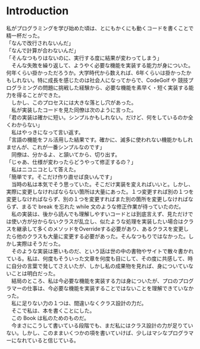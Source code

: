 # Introduction

私がプログラミングを学び始めた頃は、とにもかくにも動くコードを書くことで精一杯だった。  
「なんで改行されないんだ」  
「なんで計算が合わないんだ」  
「そんなつもりはないのに、実行する度に結果が変わってしまう」  
　そんな失敗を繰り返して、ようやく必要な機能を実装する能力が身についた。何年くらい掛かっただろうか。大学時代から数えれば、6年くらいは掛かったかもしれない。特に成長を感じたのは社会人になってからで、CodeGolf や 競技プログラミングの問題に挑戦した経験から、必要な機能を素早く・短く実装する能力を得ることができた。  
　しかし、このプロセスには大きな落とし穴があった。  
　私が実装したコードを見た同僚は次のように言った。  
「君の実装は確かに短い。シンプルかもしれない。だけど、何をしているのか全くわからない」  
　私はやっきになって言い返す。  
「言語の機能をフル活用した結果です。確かに、滅多に使われない機能かもしれませんが、これが一番シンプルなのです」  
　同僚は、分かるよ、と頷いてから、切り出す。  
「じゃあ、仕様が変わったらどうやって修正するの？」  
　私はニコニコとして答えた。  
「簡単です。そこだけ作り直せば良いんです」  
　当時の私は本気でそう思っていた。そこだけ実装を変えればいいと。しかし、実際に変更しなければならない箇所は大量にあった。１つ変更すれば別の１つを変更しなければならず、別の１つを変更すればまた別の箇所を変更しなければならず、まるで break を忘れた while 文のような修正作業が待っていたのだ。  
　私の実装は、後から読んでも理解しやすいコードとは到底言えず、見ただけでは使い方が分からないクラスが乱立し、似たような処理を実装したい場合はクラスを継承して多くのメソッドをOverrideする必要があり、あるクラスを変更したら他のクラスも大量に変更する必要があった。そんなつもりではなかった。しかし実際はそうだった。  
　そのような実装は悪いものだ、という話は世の中の書物やサイトで散々書かれている。私は、何度もそういった文章を何度も目にして、その度に共感して、時に自分の言葉で発してさえいたが、しかし私の成果物を見れば、身についていないことは明白だった。  
　結局のところ、私は今必要な機能を実装する力は身についたが、プロのプログラマーの仕事は、今必要な機能を実装することではないことを理解できていなかった。  
　私に足りない力の１つは、間違いなくクラス設計の力だ。  
　そこで私は、本を書くことにした。  
　この Book は私のためのものだ。  
　今まさにこうして書いている段階でも、まだ私にはクラス設計の力が足りていない。しかし、このままいくつかの項を書いていけば、少しはマシなプログラマーになれていると信じている。

